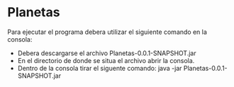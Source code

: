 # Planetas
Para ejecutar el programa debera utilizar el siguiente comando en la consola:
- Debera descargarse el archivo Planetas-0.0.1-SNAPSHOT.jar
- En el directorio de donde se situa el archivo abrir la consola.
- Dentro de la consola tirar el siguente comando: java -jar Planetas-0.0.1-SNAPSHOT.jar

